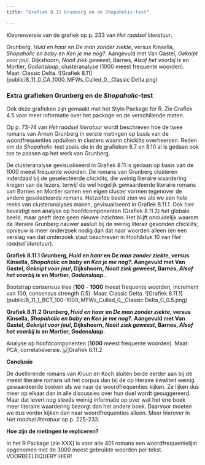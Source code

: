 ```yaml
---
title: "Grafiek 8.11 Grunberg en de Shopaholic-test"

---
```


Kleurenversie van de grafiek op p. 233 van *Het raadsel literatuur*.

Grunberg, *Huid en haar* en *De man zonder ziekte*, versus Kinsella, *Shopaholic en baby* en *Ken je me nog?*.
Aangevuld met Van Gastel, *Geknipt voor jou!*, Dijkshoorn, *Nooit ziek geweest*, Barnes, *Alsof het voorbij is* en Mortier, *Godenslaap*, clusteranalyse (1000 meest frequente woorden). Maat: Classic Delta.
![Grafiek 8.11](public/8_11_0_CA_1000_MFWs_Culled_0__Classic Delta.png)

### **Extra grafieken Grunberg en de *Shopaholic*-test**

Ook deze grafieken zijn gemaakt met het Stylo Package for R. Zie  Grafiek 4.5 voor meer informatie over het package en de verschillende maten.

Op p. 73-74 van *Het raadsel literatuur* wordt beschreven hoe de twee romans van Arnon Grunberg in eerste metingen op basis van de woordfrequenties opduiken in clusters waarin chicklits overheersen. Reden om de *Shopaholic*-test zoals die in de grafieken 8.7 en 8.10 al is gedaan ook toe te passen op het werk van Grunberg.

De clusteranalyse gevisualiseerd in Grafiek 8.11 is gedaan op basis van de 1000 meest frequente woorden. De romans van Grunberg clusteren inderdaad bij de geselecteerde chicklits, die weinig literaire waardering kregen van de lezers, terwijl de wel hogelijk gewaardeerde literaire romans van Barnes en Mortier samen een eigen cluster vormen tegenover de andere geselecteerde romans. Hetzelfde beeld zien we als we een hele reeks van clusteranalyses maken, gevisualiseerd in Grafiek 8.11.1. Ook hier bevestigt een analyse op hoofdcomponenten (Grafiek 8.11.2) het globale beeld, maar geeft deze geen nieuwe inzichten. Het blijft onduidelijk waarom de literaire Grunberg nauwer aasluit bij de weinig literair gevonden chicklits; opnieuw is meer onderzoek nodig dan dat naar woorden alleen (en een verslag van dat onderzoek staat beschreven in Hoofdstuk 10 van *Het raadsel literatuur*).

**Grafiek 8.11.1 Grunberg, *Huid en haar* en *De man zonder ziekte*, versus Kinsella, *Shopaholic en baby* en *Ken je me nog?*. Aangevuld met Van Gastel, *Geknipt voor jou!*, Dijkshoorn, *Nooit ziek geweest*, Barnes, *Alsof het voorbij is* en Mortier, *Godenslaap*..**

Bootstrap consensus tree (**100** - **1000** meest frequente woorden, increment van 100, consensus strength 0.5). Maat: Classic Delta.
![Grafiek 8.11.1](public/8_11_1_BCT_100-1000_MFWs_Culled_0__Classic Delta_C_0.5.png)

**Grafiek 8.11.2 Grunberg, *Huid en haar* en *De man zonder ziekte*, versus Kinsella, *Shopaholic en baby* en *Ken je me nog?*. Aangevuld met Van Gastel, *Geknipt voor jou!*, Dijkshoorn, *Nooit ziek geweest*, Barnes, *Alsof het voorbij is* en Mortier, *Godenslaap*.**

Analyse op hoofdcomponenten (**1000** meest frequente woorden). Maat: PCA, correlatieversie.
![Grafiek 8.11.2](public/8_11_2_PCA_1000_MFWs_Culled_0__PCA__corr.png)

**Conclusie**

De duellerende romans van Kluun en Koch sluiten beide eerder aan bij de meest literaire romans uit het corpus dan bij de op literaire kwaliteit weinig gewaardeerde boeken als we naar de woordfrequenties kijken. Ze lijken dus meer op elkaar dan in alle discussies over hun duel wordt gesuggereerd. Maar dat levert nog steeds weinig informatie op over wat het ene boek meer literaire waardering bezorgt dan het andere boek. Daarvoor moeten we dus verder kijken dan naar woordfrequenties alleen. Meer hierover in *Het raadsel literatuur* op p. 225-233.

**Hoe zijn de metingen te repliceren?**

In het R Package (zie XXX) is voor alle 401 romans een woordfrequentielijst opgenomen met de 3000 meest gebruikte woorden per tekst. VOORBEELDQUERY HIER!
